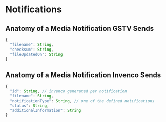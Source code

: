 # Notifications

## Anatomy of a Media Notification GSTV Sends
```javascript
{
  "filename": String,
  "checksum": String,
  "fileUpdatedOn": String
}
```

## Anatomy of a Media Notification Invenco Sends
```javascript
{
  "id": String, // invenco generated per notification
  "filename": String,
  "notificationType": String, // one of the defined notifications
  "status": String,
  "additionalInformation": String
}
```
